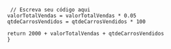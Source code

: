 ```function calculaSalario(qtdeCarrosVendidos, valorTotalVendas) {
 // Escreva seu código aqui
valorTotalVendas = valorTotalVendas * 0.05
qtdeCarrosVendidos = qtdeCarrosVendidos * 100

return 2000 + valorTotalVendas + qtdeCarrosVendidos
}